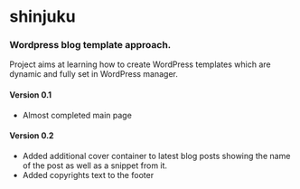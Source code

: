 # shinjuku
### Wordpress blog template approach. 

Project aims at learning how to create WordPress templates which are dynamic and fully set in WordPress manager.

#### Version 0.1
- Almost completed main page

#### Version 0.2
- Added additional cover container to latest blog posts showing the name of the post as well as a snippet from it. 
- Added copyrights text to the footer
